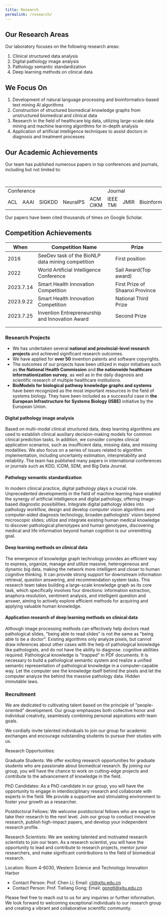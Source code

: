 ```yaml
---
title: Research
permalink: /research/
---
```


## Our Research Areas
Our laboratory focuses on the following research areas:

1. Clinical structured data analysis
2. Digital pathology image analysis
3. Pathology semantic standardization
4. Deep learning methods on clinical data

## We Focus On 
1. Development of natural language processing and bioinformatics-based text mining AI algorithms
2. Construction of structured biomedical knowledge graphs from unstructured biomedical and clinical data
3. Research in the field of healthcare big data, utilizing large-scale data mining and machine learning algorithms for in-depth analysis
4. Application of artificial intelligence techniques to assist doctors in diagnosis and treatment processes

## Our Academic Achievements
Our team has published numerous papers in top conferences and journals, including but not limited to:

<table>
  <tr>
    <td colspan="5">Conference</td>
    <td colspan="5">Journal</td>
  </tr>
    <tr>
        <td>ACL</td>
        <td>AAAI</td>
        <td>SIGKDD</td>
        <td>NeuralPS</td>
        <td>ACM CIKM</td>
        <td rowspan="2">IEEE TMI</td>
        <td rowspan="2">JMIR</td>
        <td rowspan="2">Bioinformatics</td>
        <td rowspan="2">MediA</td>
        <td rowspan="2">JBHI</td>
      </tr>
</table>

<!-- <table>
  <tr>
    <td colspan="5">Conference</td>
    <td colspan="5">Journal</td>
  </tr>
  <tr>
    <td><a href="https://www.aclweb.org/portal/">ACL</td>
    <td><a href="https://aaai.org/">AAAI</td>
    <td><a href="https://www.kdd.org/">SIGKDD</td>
    <td><a href="https://neurips.cc/">NeuralPS</td>
    <td><a href="https://dl.acm.org/conference/cikm">ACM CIKM</td>
    <td rowspan="2"><a href="https://ieeexplore.ieee.org/xpl/RecentIssue.jsp?punumber=42">IEEE TMI</td>
    <td rowspan="2"><a href="https://www.jmir.org/">JMIR</td>
    <td rowspan="2"><a href="https://academic.oup.com/bioinformatics/">Bioinformatics</td>
    <td rowspan="2"><a href="https://www.sciencedirect.com/journal/medical-image-analysis">MediA</td>
    <td rowspan="2"><a href="https://ieeexplore.ieee.org/xpl/RecentIssue.jsp?punumber=6221020">JBHI</td>
  </tr>
  <tr>
    <td><a href="http://www.miccai.org/">MICCAI</td>
    <td><a href="https://ieeexplore.ieee.org/xpl/conhome/1000179/all-proceedings">IEEE ICDM</td>
    <td><a href="https://www.siam.org/conferences/cm/conference/sdm24">SDM</td>
    <td><a href="https://ieeexplore.ieee.org/xpl/conhome/1000080/all-proceedings">ISBI</td>
    <td><a href="http://ieeebibm.org/">IEEE BIBM</td>
  </tr>
  <tr>
    <td colspan="5"  align="center">......</td>
    <td colspan="5"  align="center">......</td>
  </tr>
</table> -->

Our papers have been cited thousands of times on Google Scholar.

## Competition Achievements
|When|Competition Name|Prize|
|----|----|----|
|2016|SeeDev task of the BioNLP data mining competition|First position|
|2022|World Artificial Intelligence Conference|Sail Award(Top award)|
|2023.7.14|Smart Health Innovation Competition|First Prize of Shaanxi Province|
|2023.9.22|Smart Health Innovation Competition|National Third Prize|
|2023.7.25|Invention Entrepreneurship and Innovation Award|Second Prize|
||||
||||

### Research Projects
- We has undertaken several **national and provincial-level research projects** and achieved significant research outcomes. 
- We have applied for **over 50** invention patents and software copyrights. 
- The outcomes of our projects have been utilized in major initiatives such as **the National Health Commission** and **the nationwide healthcare informationization survey**, as well as in the daily diagnosis and scientific research of multiple healthcare institutions.
- **BioModels for biological pathway knowledge graphs and systems** have been recognized as the most important resources in the field of systems biology. They have been included as a successful case in **the European Infrastructure for Systems Biology (ISBE)** initiative by the European Union.

#### Digital pathology image analysis
Based on multi-modal clinical structured data, deep learning algorithms are used to establish clinical auxiliary decision-making models for common clinical prediction tasks. In addition, we consider complex clinical application scenarios, such as insufficient data, missing data, and missing modalities. We also focus on a series of issues related to algorithm implementation, including uncertainty estimation, interpretability and reliability. The team has published many papers in international conferences or journals such as KDD, ICDM, SDM, and Big Data Journal.

#### Pathology semantic standardization
In modern clinical practice, digital pathology plays a crucial role. Unprecedented developments in the field of machine learning have enabled the synergy of artificial intelligence and digital pathology, offering image-based diagnostic possibilities. Integrate digital pathology slides into pathology workflow, design and develop computer vision algorithms and computer-aided diagnosis technology, broaden pathologists' vision beyond microscopic slides; utilize and integrate existing human medical knowledge to discover pathological phenotypes and human genotypes, discovering medical and life information beyond human cognition is our unremitting goal.

#### Deep learning methods on clinical data
The emergence of knowledge graph technology provides an efficient way to express, organize, manage and utilize massive, heterogeneous and dynamic big data, making the network more intelligent and closer to human cognitive thinking. It can provide strong support for downstream information retrieval, question answering, and recommendation system tasks. This research team takes building a large-scale knowledge graph as its core task, which specifically involves four directions: information extraction, anaphora resolution, sentiment analysis, and intelligent question and answer, aiming to actively explore efficient methods for acquiring and applying valuable human knowledge.

#### Application research of deep learning methods on clinical data
Although image processing methods can effectively help doctors read pathological slides, "being able to read slides" is not the same as "being able to be a doctor". Existing algorithms only analyze pixels, but cannot draw inferences about other cases with the help of pathological knowledge like pathologists, and do not have the ability to diagnose. cognitive abilities required. Pathological knowledge is "trapped" in PDF documents. It is necessary to build a pathological semantic system and realize a unified semantic representation of pathological knowledge in a computer-capable way. Let the computer see the knowledge itself behind the pixels and let the computer analyze the behind the massive pathology data. Hidden immutable laws.        
        

### Recruitment

We are dedicated to cultivating talent based on the principle of "people-oriented" development. Our group emphasizes both collective honor and individual creativity, seamlessly combining personal aspirations with team goals.

We cordially invite talented individuals to join our group for academic exchanges and encourage outstanding students to pursue their studies with us.

Research Opportunities:

Graduate Students: We offer exciting research opportunities for graduate students who are passionate about biomedical research. By joining our group, you will have the chance to work on cutting-edge projects and contribute to the advancement of knowledge in the field.

PhD Candidates: As a PhD candidate in our group, you will have the opportunity to engage in interdisciplinary research and collaborate with experts in the field. We provide a supportive and stimulating environment to foster your growth as a researcher.

Postdoctoral Fellows: We welcome postdoctoral fellows who are eager to take their research to the next level. Join our group to conduct innovative research, publish high-impact papers, and develop your independent research profile.

Research Scientists: We are seeking talented and motivated research scientists to join our team. As a research scientist, you will have the opportunity to lead and contribute to research projects, mentor junior researchers, and make significant contributions to the field of biomedical research.

Location: Room 4-6030, Western Science and Technology Innovation Harbor
- Contact Person: Prof. Chen Li; Email: [cli@xjtu.edu.cn](cli@xjtu.edu.cn)
- Contact Person: Prof. Tieliang Gong; Email: [gongtl@xjtu.edu.cn](gongtl@xjtu.edu.cn)

Please feel free to reach out to us for any inquiries or further information. We look forward to welcoming exceptional individuals to our research group and creating a vibrant and collaborative scientific community.